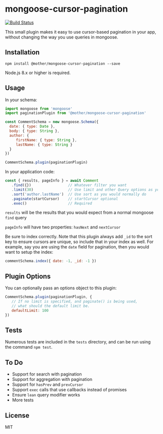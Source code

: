 # mongoose-cursor-pagination

[![Build Status](https://travis-ci.org/mother/mongoose-cursor-pagination.svg?branch=master)](https://travis-ci.org/mother/mongoose-cursor-pagination)

This small plugin makes it easy to use cursor-based pagination in your app, without changing the way you use queries in mongoose.

## Installation

```npm install @mother/mongoose-cursor-pagination --save```

Node.js 8.x or higher is required.

## Usage

In your schema:

```javascript
import mongoose from 'mongoose'
import paginationPlugin from '@mother/mongoose-cursor-pagination'

const CommentSchema = new mongoose.Schema({
  date: { type: Date },
  body: { type: String },
  author: {
     firstName: { type: String },
     lastName: { type: String }
  }
})

CommentSchema.plugin(paginationPlugin)
```

In your application code:

```javascript
const { results, pageInfo } = await Comment
   .find({})                 // Whatever filter you want
   .limit(30)                // Use limit and other Query options as you normally would
   .sort('author.lastName')  // Use sort as you would normally do
   .paginate(startCursor)    // startCursor optional
   .exec()                   // Required
```

`results` will be the results that you would expect from a normal mongoose `find` query

`pageInfo` will have two properties: `hasNext` and `nextCursor`

Be sure to index correctly. Note that this plugin always add `_id` to the sort key to ensure cursors are unique, so include that in your index as well. For example, say you are using the `date` field for pagination, then you would want to setup the index:

```js
commentSchema.index({ date: -1, _id: -1 })
```

## Plugin Options

You can optionally pass an options object to this plugin:

```js
CommentSchema.plugin(paginationPlugin, {
   // If no limit is specified, and paginate() is being used,
   // what should the default limit be.
   defaultLimit: 100
})
```

## Tests

Numerous tests are included in the `tests` directory, and can be run using the command `npm test`.

## To Do
- Support for search with pagination
- Support for aggregation with pagination
- Support for `hasPrev` and `prevCursor`
- Support `exec` calls that use callbacks instead of promises
- Ensure `lean` query modifier works
- More tests

## License

MIT
